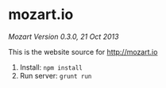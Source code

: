 # mozart.io

*Mozart Version 0.3.0, 21 Oct 2013*

This is the website source for http://mozart.io

1. Install: `npm install`
1. Run server: `grunt run`
